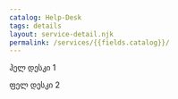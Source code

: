 ```yaml
---
catalog: Help-Desk
tags: details
layout: service-detail.njk
permalink: /services/{{fields.catalog}}/
---
```

ჰელ დესკი 1 

ფელ დესკი 2
